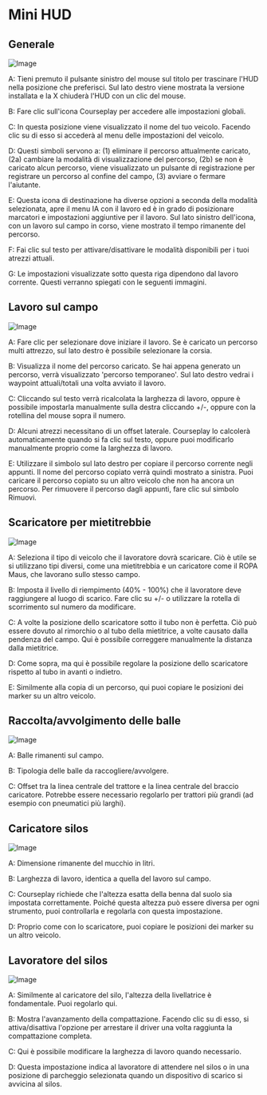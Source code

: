 # Mini HUD

## Generale

![Image](../assets/images/minihudhelp_general_0_0_478_305.png)

  
  
A: Tieni premuto il pulsante sinistro del mouse sul titolo per trascinare l'HUD nella posizione che preferisci. Sul lato destro viene mostrata la versione installata e la X chiuderà l'HUD con un clic del mouse.  
  
B: Fare clic sull'icona Courseplay per accedere alle impostazioni globali.  
  
C: In questa posizione viene visualizzato il nome del tuo veicolo. Facendo clic su di esso si accederà al menu delle impostazioni del veicolo.  
  
D: Questi simboli servono a: (1) eliminare il percorso attualmente caricato, (2a) cambiare la modalità di visualizzazione del percorso, (2b) se non è caricato alcun percorso, viene visualizzato un pulsante di registrazione per registrare un percorso al confine del campo, (3) avviare o fermare l'aiutante.  
  
E: Questa icona di destinazione ha diverse opzioni a seconda della modalità selezionata, apre il menu IA con il lavoro ed è in grado di posizionare marcatori e impostazioni aggiuntive per il lavoro. Sul lato sinistro dell'icona, con un lavoro sul campo in corso, viene mostrato il tempo rimanente del percorso.  
  
F: Fai clic sul testo per attivare/disattivare le modalità disponibili per i tuoi atrezzi attuali.  
  
G: Le impostazioni visualizzate sotto questa riga dipendono dal lavoro corrente. Questi verranno spiegati con le seguenti immagini.  
  


## Lavoro sul campo

![Image](../assets/images/minihudhelp_fieldwork_0_0_478_305.png)

  
  
A: Fare clic per selezionare dove iniziare il lavoro. Se è caricato un percorso multi attrezzo, sul lato destro è possibile selezionare la corsia.  
  
B: Visualizza il nome del percorso caricato. Se hai appena generato un percorso, verrà visualizzato 'percorso temporaneo'. Sul lato destro vedrai i waypoint attuali/totali una volta avviato il lavoro.  
  
C: Cliccando sul testo verrà ricalcolata la larghezza di lavoro, oppure è possibile impostarla manualmente sulla destra cliccando +/-, oppure con la rotellina del mouse sopra il numero.  
  
D: Alcuni atrezzi necessitano di un offset laterale. Courseplay lo calcolerà automaticamente quando si fa clic sul testo, oppure puoi modificarlo manualmente proprio come la larghezza di lavoro.  
  
E: Utilizzare il simbolo sul lato destro per copiare il percorso corrente negli appunti. Il nome del percorso copiato verrà quindi mostrato a sinistra. Puoi caricare il percorso copiato su un altro veicolo che non ha ancora un percorso. Per rimuovere il percorso dagli appunti, fare clic sul simbolo Rimuovi.  
  


## Scaricatore per mietitrebbie

![Image](../assets/images/minihudhelp_combineunload_0_0_478_305.png)

  
  
A: Seleziona il tipo di veicolo che il lavoratore dovrà scaricare. Ciò è utile se si utilizzano tipi diversi, come una mietitrebbia e un caricatore come il ROPA Maus, che lavorano sullo stesso campo.  
  
B: Imposta il livello di riempimento (40% - 100%) che il lavoratore deve raggiungere al luogo di scarico. Fare clic su +/- o utilizzare la rotella di scorrimento sul numero da modificare.  
  
C: A volte la posizione dello scaricatore sotto il tubo non è perfetta. Ciò può essere dovuto al rimorchio o al tubo della mietitrice, a volte causato dalla pendenza del campo. Qui è possibile correggere manualmente la distanza dalla mietitrice.  
  
D: Come sopra, ma qui è possibile regolare la posizione dello scaricatore rispetto al tubo in avanti o indietro.  
  
E: Similmente alla copia di un percorso, qui puoi copiare le posizioni dei marker su un altro veicolo.  
  


## Raccolta/avvolgimento delle balle

![Image](../assets/images/minihudhelp_balecollect_0_0_478_305.png)

  
  
A: Balle rimanenti sul campo.  
  
B: Tipologia delle balle da raccogliere/avvolgere.  
  
C: Offset tra la linea centrale del trattore e la linea centrale del braccio caricatore. Potrebbe essere necessario regolarlo per trattori più grandi (ad esempio con pneumatici più larghi).  
  


## Caricatore silos

![Image](../assets/images/minihudhelp_siloloader_0_0_478_305.png)

  
  
A: Dimensione rimanente del mucchio in litri.  
  
B: Larghezza di lavoro, identica a quella del lavoro sul campo.  
  
C: Courseplay richiede che l'altezza esatta della benna dal suolo sia impostata correttamente. Poiché questa altezza può essere diversa per ogni strumento, puoi controllarla e regolarla con questa impostazione.  
  
D: Proprio come con lo scaricatore, puoi copiare le posizioni dei marker su un altro veicolo.  
  


## Lavoratore del silos

![Image](../assets/images/minihudhelp_siloworker_0_0_478_305.png)

  
  
A: Similmente al caricatore del silo, l'altezza della livellatrice è fondamentale. Puoi regolarlo qui.  
  
B: Mostra l'avanzamento della compattazione. Facendo clic su di esso, si attiva/disattiva l'opzione per arrestare il driver una volta raggiunta la compattazione completa.  
  
C: Qui è possibile modificare la larghezza di lavoro quando necessario.  
  
D: Questa impostazione indica al lavoratore di attendere nel silos o in una posizione di parcheggio selezionata quando un dispositivo di scarico si avvicina al silos.  
  


